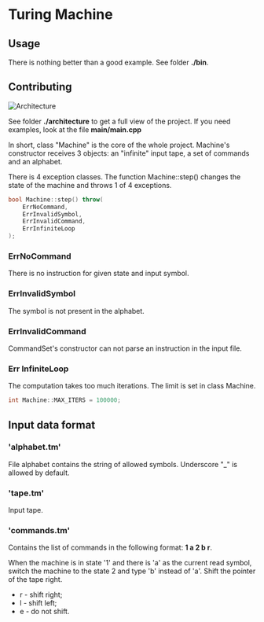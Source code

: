 # Turing Machine

## Usage
There is nothing better than a good example. See folder **./bin**.

## Contributing
![Architecture](https://github.com/sleeplynerd/Turing-Machine/blob/master/architecture/arch.png)

See folder **./architecture** to get a full view of the project. If you need examples, look at the file **main/main.cpp**

In short, class "Machine" is the core of the whole project. Machine's constructor receives 3 objects: an "infinite" input tape, a set of commands and an alphabet.

There is 4 exception classes. The function Machine::step() changes the state of the machine and throws 1 of 4 exceptions.
```cpp
bool Machine::step() throw(
    ErrNoCommand,
    ErrInvalidSymbol,
    ErrInvalidCommand,
    ErrInfiniteLoop
);
```

### ErrNoCommand
There is no instruction for given state and input symbol.

### ErrInvalidSymbol
The symbol is not present in the alphabet.

### ErrInvalidCommand
CommandSet's constructor can not parse an instruction in the input file.

### Err InfiniteLoop
The computation takes too much iterations. The limit is set in class Machine.

```cpp
int Machine::MAX_ITERS = 100000;
```

## Input data format
### 'alphabet.tm'
File alphabet contains the string of allowed symbols. Underscore "_" is allowed by default.
### 'tape.tm'
Input tape.
### 'commands.tm'
Contains the list of commands in the following format:
**1 a 2 b r**.

When the machine is in state '1' and there is 'a' as the current read symbol, switch the machine to the state 2 and type 'b' instead of 'a'. Shift the pointer of the tape  right.

* r - shift right;
* l - shift left;
* e - do not shift.
